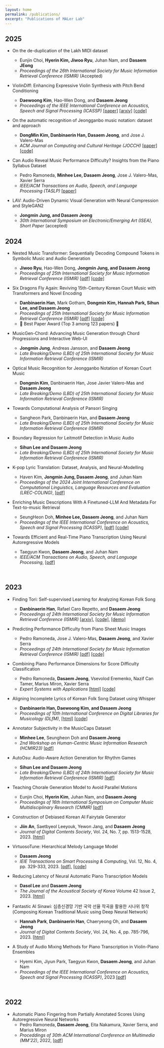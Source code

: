 ```yaml
---
layout: home
permalink: /publications/
excerpt: "Publications of MALer Lab"
---
```


<!-- {% bibliography %} -->

## 2025
* On the de-duplication of the Lakh MIDI dataset
	+ Eunjin Choi, **Hyerin Kim, Jiwoo Ryu**, Juhan Nam, and **Dasaem JEong**
 	+ *Proceedings of the 26th International Society for Music Information Retrieval Conference (ISMIR)* (Accepted) 


* ViolinDiff: Enhancing Expressive Violin Synthesis with Pitch Bend Conditioning
	+ **Daewoong Kim**, Hao-Wen Dong, and **Dasaem Jeong**
	+ *Proceedings of the IEEE International Conference on Acoustics, Speech and Signal Processing (ICASSP)* [[paper]](https://ieeexplore.ieee.org/document/10890613) [[arxiv]](https://arxiv.org/abs/2409.12477) [[code]](https://github.com/daewoung/ViolinDiff)

* On the automatic recognition of Jeongganbo music notation: dataset and approach
	+ **DongMin Kim, Danbinaerin Han, Dasaem Jeong**, and Jose J. Valero-Mas
	+ *ACM Journal on Computing and Cultural Heritage (JOCCH)* [[paper]](https://dl.acm.org/doi/10.1145/3715159) [[code]](https://github.com/MALerLab/jeongganbo-omr)

* Can Audio Reveal Music Performance Difficulty? Insights from the Piano Syllabus Dataset
	+ Pedro Ramoneda, **Minhee Lee, Dasaem Jeong**, Jose J. Valero-Mas, Xavier Serra
	+ *IEEE/ACM Transactions on Audio, Speech, and Language Processing (TASLP)* [[paper]](https://ieeexplore.ieee.org/document/10878288)

* LAV: Audio-Driven Dynamic Visual Generation with Neural Compression and StyleGAN2
	+ **Jongmin Jung, and Dasaem Jeong**
	+ *30th International Symposium on Electronic/Emerging Art (ISEA), Short Paper* (accepted)

## 2024

* Nested Music Transformer: Sequentially Decoding Compound Tokens in Symbolic Music and Audio Generation
	+ **Jiwoo Ryu**, Hao-Wen Dong, **Jongmin Jung, and Dasaem Jeong**
	+ *Proceedings of 25th International Society for Music Information Retrieval Conference (ISMIR)* [[pdf]](https://arxiv.org/abs/2408.01180) [[code]](https://github.com/JudeJiwoo/nmt)

* Six Dragons Fly Again: Reviving 15th-Century Korean Court Music with Transformers and Novel Encoding
	+ **Danbinaerin Han**, Mark Gotham, **Dongmin Kim, Hannah Park, Sihun Lee, and Dasaem Jeong**
	+ *Proceedings of 25th International Society for Music Information Retrieval Conference (ISMIR)* [[pdf]](https://arxiv.org/abs/2408.01096) [[code]](https://github.com/MALerLab/SejongMusic)
	+ 🎉 Best Paper Award (Top 3 among 123 papers) 🎉
 
* MusicGen-Chord: Advancing Music Generation through Chord Progressions and Interactive Web-UI
	+ **Jongmin Jung**, Andreas Jansson, and **Dasaem Jeong**
	+ *Late Breaking/Demo (LBD) of 25th International Society for Music Information Retrieval Conference (ISMIR)*

* Optical Music Recognition for Jeongganbo Notation of Korean Court Music
	+ **Dongmin Kim**, Danbinaerin Han, Jose Javier Valero-Mas and **Dasaem Jeong**
	+ *Late Breaking/Demo (LBD) of 25th International Society for Music Information Retrieval Conference (ISMIR)*

* Towards Computational Analysis of Pansori Singing
	+ Sangheon Park, Danbinaerin Han, and **Dasaem Jeong**
	+ *Late Breaking/Demo (LBD) of 25th International Society for Music Information Retrieval Conference (ISMIR)*

* Boundary Regression for Leitmotif Detection in Music Audio
	+ **Sihun Lee and Dasaem Jeong**
	+ *Late Breaking/Demo (LBD) of 25th International Society for Music Information Retrieval Conference (ISMIR)*

* K-pop Lyric Translation: Dataset, Analysis, and Neural-Modelling
	+ Haven Kim, **Jongmin Jung, Dasaem Jeong**, and Juhan Nam
	+ *Proceedings of the 2024 Joint International Conference on Computational Linguistics, Language Resources and Evaluation (LREC-COLING)*, [[pdf]](https://aclanthology.org/2024.lrec-main.872v2.pdf)

* Enriching Music Descriptions With A Finetuned-LLM And Metadata For Text-to-music Retrieval
	+ SeungHeon Doh, **Minhee Lee, Dasaem Jeong**, and Juhan Nam
	+  *Proceedings of the IEEE International Conference on Acoustics, Speech and Signal Processing (ICASSP)*, [[pdf]](https://ieeexplore.ieee.org/document/10446380) [[code]](https://github.com/seungheondoh/music-text-representation-pp)

* Towards Efficient and Real-Time Piano Transcription Using Neural Autoregressive Models
	+ Taegyun Kwon, **Dasaem Jeong**, and Juhan Nam
	+  *IEEE/ACM Transactions on Audio, Speech, and Language Processing*, [[pdf]](https://ieeexplore.ieee.org/document/10769033)


<br/>

## 2023
* Finding Tori: Self-supervised Learning for Analyzing Korean Folk Song
	+ **Danbinaerin Han**, Rafael Caro Repetto, and **Dasaem Jeong**
	+ *Proceedings of 24th International Society for Music Information Retrieval Conference (ISMIR)* [[arxiv]](https://arxiv.org/abs/2308.02249), [[code]](https://github.com/danbinaerinHan/finding-tori), [[demo]](https://danbinaerinhan.github.io/korean-folksong-visualization/)

* Predicting Performance Difficulty from Piano Sheet Music Images
	+ Pedro Ramoneda, Jose J. Valero-Mas, **Dasaem Jeong**, and Xavier Serra
	+ *Proceedings of 24th International Society for Music Information Retrieval Conference (ISMIR)* [[pdf]](https://repositori.upf.edu/bitstream/handle/10230/58122/Ramoneda_ism_pred.pdf) [[code]](https://github.com/PRamoneda/PDF-difficulty)

* Combining Piano Performance Dimensions for Score Difficulty Classification
	+ Pedro Ramoneda, **Dasaem Jeong**, Vsevolod Eremenko, Nazif Can Tamer, Marius Miron, Xavier Serra
	+ *Expert Systems with Applications* [[html]](https://doi.org/10.1016/j.eswa.2023.121776) [[code]](https://github.com/PRamoneda/difficulty-prediction-CIPI)

* Aligning Incomplete Lyrics of Korean Folk Song Dataset using Whisper
	+ **Danbinaerin Han, Daewoong Kim, and Dasaem Jeong**
	+ *Proceedings of 10th International Conference on Digital Libraries for Musicology (DLfM)*, [[html]](https://dl.acm.org/doi/10.1145/3625135.3625154) [[code]](https://github.com/MalerLab/RefWhisper)

* Annotator Subjectivity in the MusicCaps Dataset
	+ **Minhee Lee**, Seungheon Doh and **Dasaem Jeong**
	+ *2nd Workshop on Human-Centric Music Information Research (HCMIR23)* [[pdf]](https://ceur-ws.org/Vol-3528/paper6.pdf)

* AutoOsu: Audio-Aware Action Generation for Rhythm Games
	+ **Sihun Lee and Dasaem Jeong**
	+ *Late Breaking/Demo (LBD) of 24th International Society for Music Information Retrieval Conference (ISMIR)* [[pdf]](https://drive.google.com/file/d/1zdgVPPRPBEueRfVDUl5yBUWrh_eWAJ3O)

* Teaching Chorale Generation Model to Avoid Parallel Motions
	+ Eunjin Choi, **Hyerin Kim**, Juhan Nam, and **Dasaem Jeong**
	+ *Proceedings of 16th International Symposium on Computer Music Multidisciplinary Research (CMMR)* [[pdf]](https://zenodo.org/records/10112462)

* Construction of Debiased Korean AI Fairytale Generator
	+ **Jiin An**, Saetbyeol Leeyouk, Yewon Jang, and **Dasaem Jeong**
	+ *Journal of Digital Contents Society*, Vol. 24, No. 7, pp. 1513-1528, 2023. [[html]](https://doi.org/10.9728/dcs.2023.24.7.1513)

* VirtuosoTune: Hierarchical Melody Language Model
	+ **Dasaem Jeong**
	+ *IEIE Transactions on Smart Processing & Computing*, Vol. 12, No. 4, pp. 329-333, 2023. [[pdf]](http://ieiespc.org/AURIC_OPEN_temp/RDOC/ieie03/ieietspc_202308_006.pdf), [[code]](https://github.com/jdasam/VirtuosoTune)

* Reducing Latency of Neural Automatic Piano Transcription Models
	+ **Dasol Lee** and **Dasaem Jeong**
	+ *The Journal of the Acoustical Society of Korea* Volume 42 Issue 2, 2023. [[html]](https://www.jask.or.kr/articles/xml/XgKP/)

* Fantastic AI Sinawi: 심층신경망 기반 국악 선율 작곡을 활용한 시나위 창작 (Composing Korean Traditional Music using Deep Neural Network)
	+ **Hannah Park**, **Danbinaerin Han**, Chaeryeong Oh, and **Dasaem Jeong**
	+ *Journal of Digital Contents Society*,  Vol. 24, No. 4, pp. 785-796, 2023. [[html]](https://doi.org/10.9728/dcs.2023.24.4.785)

* A Study of Audio Mixing Methods for Piano Transcription in Violin-Piano Ensembles
	+ Hyemi Kim, Jiyun Park, Taegyun Kwon, **Dasaem Jeong**, and Juhan Nam
	+ *Proceedings of the IEEE International Conference on Acoustics, Speech and Signal Processing (ICASSP)*, 2023 [[pdf]](https://ieeexplore.ieee.org/document/10095061)

<br/>

## 2022
* Automatic Piano Fingering from Partially Annotated Scores Using Autoregressive Neural Networks
	+ Pedro Ramoneda, **Dasaem Jeong**, Eita Nakamura, Xavier Serra, and Marius Miron
	+ *Proceddings of 30th ACM International Conference on Multimedia (MM'22)*, 2022, [[pdf]](https://repositori.upf.edu/handle/10230/54308)
